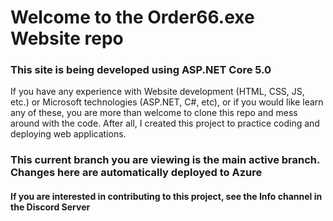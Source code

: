 <h1>Welcome to the Order66.exe Website repo</h1>
<h3>This site is being developed using ASP.NET Core 5.0</h3>
<p>
  If you have any experience with Website development (HTML, CSS, JS, etc.) or Microsoft technologies (ASP.NET, C#, etc), or if you would like learn any of these, 
  you are more than welcome to clone this repo and mess around with the code.
  After all, I created this project to practice coding and deploying web applications.
</p>
<h3>This current branch you are viewing is the main active branch. Changes here are automatically deployed to Azure</h3>
<h4>If you are interested in contributing to this project, see the Info channel in the Discord Server</h4>
